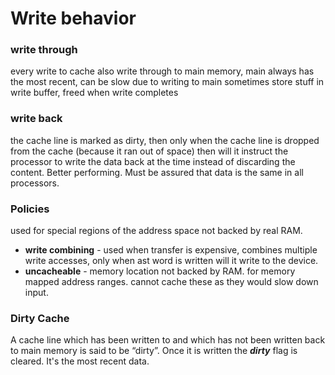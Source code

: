 
# Write behavior
### write through
every write to cache also write through to main memory, main always has the most recent, can be slow due to writing to main sometimes store stuff in write buffer, freed when write completes
### write back
the cache line is marked as dirty, then only when the cache line is dropped from the cache (because it ran out of space) then will it instruct the processor to write the data back at the time instead of discarding the content. Better performing. Must be assured that data is the same in all processors.


### Policies
used for special regions of the address space not backed by real RAM. 
- **write combining** - used when transfer is expensive, combines multiple write accesses, only when ast word is written will it write to the device. 
- **uncacheable** - memory location not backed by RAM. for memory mapped address ranges. cannot cache these as they would slow down input. 

### Dirty Cache
A cache line which has been written to and which has not been written back to main memory is said to be “dirty”. Once it is written the ***dirty*** flag is cleared. It's the most recent data.

